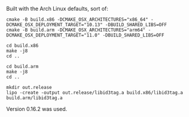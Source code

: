 Built with the Arch Linux defaults, sort of:

```
cmake -B build.x86 -DCMAKE_OSX_ARCHITECTURES="x86_64" -DCMAKE_OSX_DEPLOYMENT_TARGET="10.13" -DBUILD_SHARED_LIBS=OFF
cmake -B build.arm -DCMAKE_OSX_ARCHITECTURES="arm64" -DCMAKE_OSX_DEPLOYMENT_TARGET="11.0" -DBUILD_SHARED_LIBS=OFF

cd build.x86
make -j8
cd ..

cd build.arm
make -j8
cd ..

mkdir out.release
lipo -create -output out.release/libid3tag.a build.x86/libid3tag.a build.arm/libid3tag.a
```

Version 0.16.2 was used.
